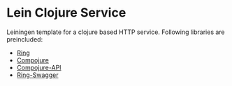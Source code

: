# Lein Clojure Service

Leiningen template for a clojure based HTTP service. Following libraries are preincluded:

 - [Ring](https://github.com/mmcgrana/ring)
 - [Compojure](https://github.com/weavejester/compojure)
 - [Compojure-API](https://github.com/metosin/compojure-api)
 - [Ring-Swagger](https://github.com/metosin/ring-swagger)
